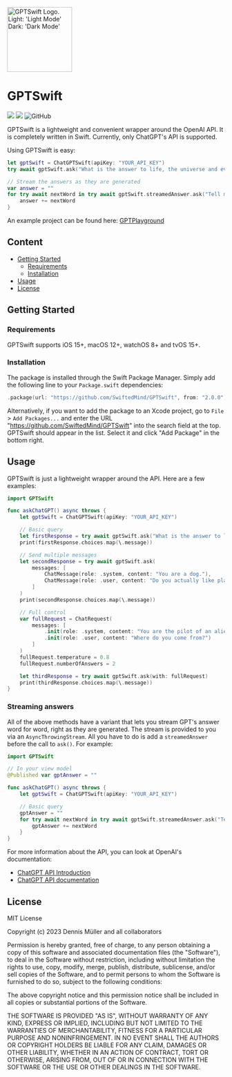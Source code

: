 <picture>
  <source width="150px" media="(prefers-color-scheme: dark)" srcset="https://user-images.githubusercontent.com/7083109/224795534-47eaf18c-2032-48a9-a453-3dba6fbd7699.png">
  <img width="150px" alt="GPTSwift Logo. Light: 'Light Mode' Dark: 'Dark Mode'" src="https://user-images.githubusercontent.com/7083109/224795540-5a1938ed-b829-40d3-aa67-3a51fa5de904.png">
</picture>

# GPTSwift

[![](https://img.shields.io/endpoint?url=https%3A%2F%2Fswiftpackageindex.com%2Fapi%2Fpackages%2FSwiftedMind%2FGPTSwift%2Fbadge%3Ftype%3Dswift-versions)](https://swiftpackageindex.com/SwiftedMind/GPTSwift)
[![](https://img.shields.io/endpoint?url=https%3A%2F%2Fswiftpackageindex.com%2Fapi%2Fpackages%2FSwiftedMind%2FGPTSwift%2Fbadge%3Ftype%3Dplatforms)](https://swiftpackageindex.com/SwiftedMind/GPTSwift)
![GitHub](https://img.shields.io/github/license/SwiftedMind/GPTSwift)

GPTSwift is a lightweight and convenient wrapper around the OpenAI API. It is completely written in Swift. Currently, only ChatGPT's API is supported.

Using GPTSwift is easy:

```swift
let gptSwift = ChatGPTSwift(apiKey: "YOUR_API_KEY")
try await gptSwift.ask("What is the answer to life, the universe and everything in it?")

// Stream the answers as they are generated
var answer = ""
for try await nextWord in try await gptSwift.streamedAnswer.ask("Tell me a story about birds") {
    answer += nextWord
}
```

An example project can be found here: [GPTPlayground](https://github.com/SwiftedMind/GPTPlayground/tree/main)

## Content

- [Getting Started](#getting-started)
  - [Requirements](#requirements)
  - [Installation](#installation)
- [Usage](#usage)
- [License](#license)

## Getting Started

### Requirements

GPTSwift supports iOS 15+, macOS 12+, watchOS 8+ and tvOS 15+.

### Installation

The package is installed through the Swift Package Manager. Simply add the following line to your `Package.swift` dependencies:

```swift
.package(url: "https://github.com/SwiftedMind/GPTSwift", from: "2.0.0")
```

Alternatively, if you want to add the package to an Xcode project, go to `File` > `Add Packages...` and enter the URL "https://github.com/SwiftedMind/GPTSwift" into the search field at the top. GPTSwift should appear in the list. Select it and click "Add Package" in the bottom right.

## Usage

GPTSwift is just a lightweight wrapper around the API. Here are a few examples:

```swift
import GPTSwift

func askChatGPT() async throws {
    let gptSwift = ChatGPTSwift(apiKey: "YOUR_API_KEY")

    // Basic query
    let firstResponse = try await gptSwift.ask("What is the answer to life, the universe and everything in it?")
    print(firstResponse.choices.map(\.message))

    // Send multiple messages
    let secondResponse = try await gptSwift.ask(
        messages: [
            ChatMessage(role: .system, content: "You are a dog."),
            ChatMessage(role: .user, content: "Do you actually like playing fetch?")
        ]
    )
    print(secondResponse.choices.map(\.message))

    // Full control
    var fullRequest = ChatRequest(
        messages: [
            .init(role: .system, content: "You are the pilot of an alien UFO. Be creative."),
            .init(role: .user, content: "Where do you come from?")
        ]
    )
    fullRequest.temperature = 0.8
    fullRequest.numberOfAnswers = 2

    let thirdResponse = try await gptSwift.ask(with: fullRequest)
    print(thirdResponse.choices.map(\.message))
}
```

### Streaming answers

All of the above methods have a variant that lets you stream GPT's answer word for word, right as they are generated. The stream is provided to you via an `AsyncThrowingStream`. All you have to do is add a `streamedAnswer` before the call to `ask()`. For example:

```swift
import GPTSwift

// In your view model
@Published var gptAnswer = ""

func askChatGPT() async throws {
    let gptSwift = ChatGPTSwift(apiKey: "YOUR_API_KEY")

    // Basic query
    gptAnswer = ""
    for try await nextWord in try await gptSwift.streamedAnswer.ask("Tell me a story about birds") {
        gptAnswer += nextWord
    }
}
```

For more information about the API, you can look at OpenAI's documentation:
- [ChatGPT API Introduction](https://platform.openai.com/docs/guides/chat/chat-completions-beta)
- [ChatGPT API documentation](https://platform.openai.com/docs/api-reference/chat/create)

## License

MIT License

Copyright (c) 2023 Dennis Müller and all collaborators

Permission is hereby granted, free of charge, to any person obtaining a copy of this software and associated documentation files (the "Software"), to deal in the Software without restriction, including without limitation the rights to use, copy, modify, merge, publish, distribute, sublicense, and/or sell copies of the Software, and to permit persons to whom the Software is furnished to do so, subject to the following conditions:

The above copyright notice and this permission notice shall be included in all copies or substantial portions of the Software.

THE SOFTWARE IS PROVIDED "AS IS", WITHOUT WARRANTY OF ANY KIND, EXPRESS OR IMPLIED, INCLUDING BUT NOT LIMITED TO THE WARRANTIES OF MERCHANTABILITY, FITNESS FOR A PARTICULAR PURPOSE AND NONINFRINGEMENT. IN NO EVENT SHALL THE AUTHORS OR COPYRIGHT HOLDERS BE LIABLE FOR ANY CLAIM, DAMAGES OR OTHER LIABILITY, WHETHER IN AN ACTION OF CONTRACT, TORT OR OTHERWISE, ARISING FROM, OUT OF OR IN CONNECTION WITH THE SOFTWARE OR THE USE OR OTHER DEALINGS IN THE SOFTWARE.
